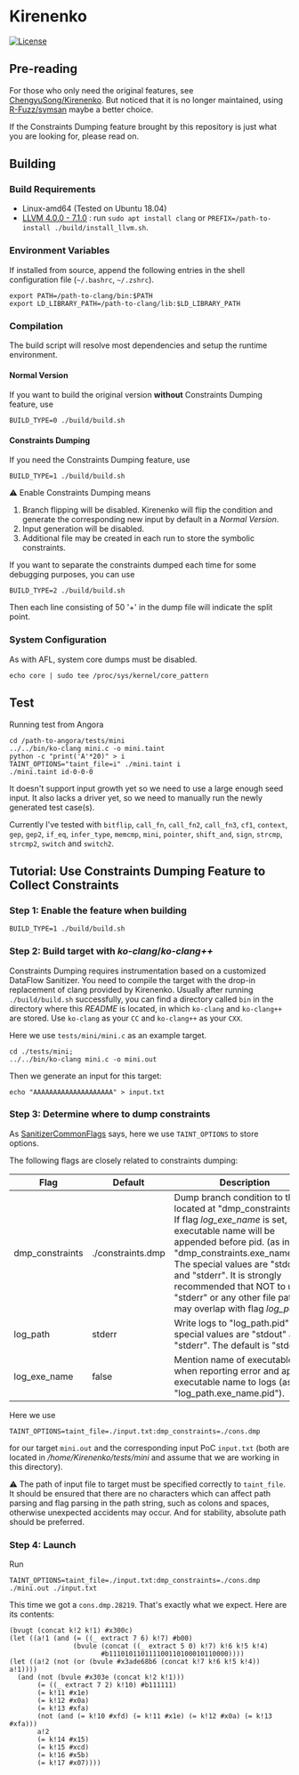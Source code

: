 # Kirenenko

[![License](https://img.shields.io/badge/License-Apache%202.0-blue.svg)](https://opensource.org/licenses/Apache-2.0)

## Pre-reading

For those who only need the original features, see [ChengyuSong/Kirenenko](https://github.com/ChengyuSong/Kirenenko). But noticed that it is no longer maintained, using [R-Fuzz/symsan](https://github.com/R-Fuzz/symsan) maybe a better choice.

If the Constraints Dumping feature brought by this repository is just what you are looking for, please read on.

## Building

### Build Requirements

- Linux-amd64 (Tested on Ubuntu 18.04)
- [LLVM 4.0.0 - 7.1.0](http://llvm.org/docs/index.html) :
  run `sudo apt install clang` or
  `PREFIX=/path-to-install ./build/install_llvm.sh`.

### Environment Variables

If installed from source,
append the following entries in the shell configuration file (`~/.bashrc`, `~/.zshrc`).

```
export PATH=/path-to-clang/bin:$PATH
export LD_LIBRARY_PATH=/path-to-clang/lib:$LD_LIBRARY_PATH
```

### Compilation

The build script will resolve most dependencies and setup the 
runtime environment.

#### Normal Version

If you want to build the original version **without** Constraints Dumping feature, use

```shell
BUILD_TYPE=0 ./build/build.sh
```

#### Constraints Dumping

If you need the Constraints Dumping feature, use 

```shell
BUILD_TYPE=1 ./build/build.sh
```

:warning: Enable Constraints Dumping means
  1. Branch flipping will be disabled. Kirenenko will flip the condition and generate the corresponding new input by default in a *Normal Version*.
  2. Input generation will be disabled.
  3. Additional file may be created in each run to store the symbolic constraints.

If you want to separate the constraints dumped each time for some debugging purposes, you can use

```shell
BUILD_TYPE=2 ./build/build.sh
```

Then each line consisting of 50 '+' in the dump file will indicate the split point.

### System Configuration

As with AFL, system core dumps must be disabled.

```shell
echo core | sudo tee /proc/sys/kernel/core_pattern
```

## Test
Running test from Angora
```
cd /path-to-angora/tests/mini
../../bin/ko-clang mini.c -o mini.taint
python -c "print('A'*20)" > i
TAINT_OPTIONS="taint_file=i" ./mini.taint i
./mini.taint id-0-0-0
```

It doesn't support input growth yet so we need to use a large enough
seed input. It also lacks a driver yet, so we need to manually run
the newly generated test case(s).

Currently I've tested with `bitflip`, `call_fn`, `call_fn2`, `call_fn3`,
`cf1`, `context`, `gep`, `gep2`, `if_eq`, `infer_type`, `memcmp`, `mini`,
`pointer`, `shift_and`, `sign`, `strcmp`, `strcmp2`, `switch` and `switch2`.

## Tutorial: Use Constraints Dumping Feature to Collect Constraints

### Step 1: Enable the feature when building

```shell
BUILD_TYPE=1 ./build/build.sh
```

### Step 2: Build target with *ko-clang*/*ko-clang++*

Constraints Dumping requires instrumentation based on a customized DataFlow Sanitizer. You need to compile the target with the drop-in replacement of clang provided by Kirenenko. Usually after running `./build/build.sh` successfully, you can find a directory called `bin` in the directory where this *README* is located, in which `ko-clang` and `ko-clang++` are stored. Use `ko-clang` as your `CC` and `ko-clang++` as your `CXX`.

Here we use `tests/mini/mini.c` as an example target.

```shell
cd ./tests/mini;
../../bin/ko-clang mini.c -o mini.out
```

Then we generate an input for this target:

```shell
echo "AAAAAAAAAAAAAAAAAAAA" > input.txt
```

### Step 3: Determine where to dump constraints

As [SanitizerCommonFlags](https://github.com/google/sanitizers/wiki/SanitizerCommonFlags) says, here we use `TAINT_OPTIONS` to store options.

The following flags are closely related to constraints dumping:

|  Flag  |  Default  |  Description  |
|--------|-----------|---------------|
| dmp_constraints | ./constraints.dmp | Dump branch condition to the file located at "dmp_constraints.pid". If flag *log_exe_name* is set, executable name will be appended before pid. (as in "dmp_constraints.exe_name.pid") The special values are "stdout" and "stderr". It is strongly recommended that NOT to use "stderr" or any other file path that may overlap with flag *log_path*. |
| log_path | stderr | Write logs to "log_path.pid". The special values are "stdout" and "stderr". The default is "stderr". |
| log_exe_name | false | Mention name of executable when reporting error and append executable name to logs (as in "log_path.exe_name.pid"). |

Here we use 

```shell
TAINT_OPTIONS=taint_file=./input.txt:dmp_constraints=./cons.dmp
```

for our target `mini.out` and the corresponding input PoC `input.txt` (both are located in */home/Kirenenko/tests/mini* and assume that we are working in this directory).

:warning: The path of input file to target must be specified correctly to `taint_file`. It should be ensured that there are no characters which can affect path parsing and flag parsing in the path string, such as colons and spaces, otherwise unexpected accidents may occur. And for stability, absolute path should be preferred.

### Step 4: Launch

Run

```shell
TAINT_OPTIONS=taint_file=./input.txt:dmp_constraints=./cons.dmp ./mini.out ./input.txt
```

This time we got a `cons.dmp.28219`. That's exactly what we expect. Here are its contents:

```text {.line-number}
(bvugt (concat k!2 k!1) #x300c)
(let ((a!1 (and (= ((_ extract 7 6) k!7) #b00)
                (bvule (concat ((_ extract 5 0) k!7) k!6 k!5 k!4)
                       #b111010110111100110100010110000))))
(let ((a!2 (not (or (bvule #x3ade68b6 (concat k!7 k!6 k!5 k!4)) a!1))))
  (and (not (bvule #x303e (concat k!2 k!1)))
       (= ((_ extract 7 2) k!10) #b111111)
       (= k!11 #x1e)
       (= k!12 #x0a)
       (= k!13 #xfa)
       (not (and (= k!10 #xfd) (= k!11 #x1e) (= k!12 #x0a) (= k!13 #xfa)))
       a!2
       (= k!14 #x15)
       (= k!15 #xcd)
       (= k!16 #x5b)
       (= k!17 #x07))))
```